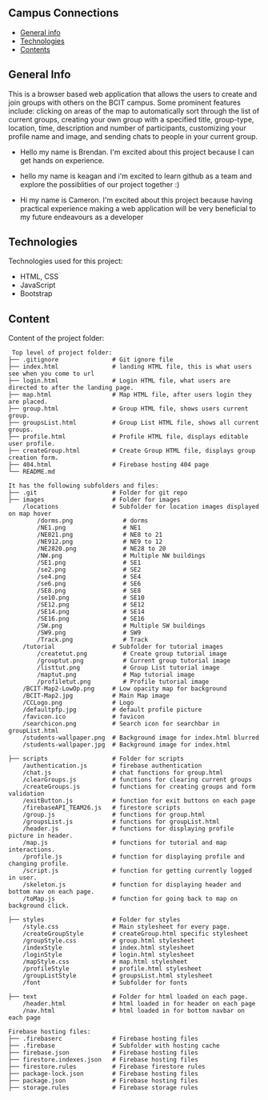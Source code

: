 ## Campus Connections

* [General info](#general-info)
* [Technologies](#technologies)
* [Contents](#content)

## General Info
This is a browser based web application that allows the users to create and join groups with others on the BCIT campus. 
Some prominent features include: clicking on areas of the map to automatically sort through the list of current groups,
creating your own group with a specified title, group-type, location, time, description and number of participants,
customizing your profile name and image, and sending chats to people in your current group.

* Hello my name is Brendan. I'm excited about this project because I can get hands on experience.

* hello my name is keagan and i'm excited to learn github as a team and explore the possiblities of our project together :)

* Hi my name is Cameron. I'm excited about this project because having practical experience making a web application will be very beneficial to my future endeavours as a developer
	
## Technologies
Technologies used for this project:
* HTML, CSS
* JavaScript
* Bootstrap 
	
## Content
Content of the project folder:

```
 Top level of project folder: 
├── .gitignore               # Git ignore file
├── index.html               # landing HTML file, this is what users see when you come to url
├── login.html               # Login HTML file, what users are directed to after the landing page.
├── map.html                 # Map HTML file, after users login they are placed.
├── group.html               # Group HTML file, shows users current group.
├── groupsList.html          # Group List HTML file, shows all current groups.
├── profile.html             # Profile HTML file, displays editable user profile.
├── createGroup.html         # Create Group HTML file, displays group creation form.
├── 404.html                 # Firebase hosting 404 page
└── README.md                

It has the following subfolders and files:
├── .git                     # Folder for git repo
├── images                   # Folder for images
    /locations               # Subfolder for location images displayed on map hover
        /dorms.png              # dorms
        /NE1.png                # NE1
        /NE821.png              # NE8 to 21
        /NE912.png              # NE9 to 12
        /NE2820.png             # NE28 to 20
        /NW.png                 # Multiple NW buildings
        /SE1.png                # SE1
        /se2.png                # SE2
        /se4.png                # SE4
        /se6.png                # SE6
        /SE8.png                # SE8
        /se10.png               # SE10
        /SE12.png               # SE12
        /SE14.png               # SE14
        /SE16.png               # SE16
        /SW.png                 # Multiple SW buildings
        /SW9.png                # SW9
        /Track.png              # Track
    /tutorial                # Subfolder for tutorial images
        /createtut.png          # Create group tutorial image
        /grouptut.png           # Current group tutorial image
        /listtut.png            # Group List tutorial image
        /maptut.png             # Map tutorial image
        /profiletut.png         # Profile tutorial image
    /BCIT-Map2-LowOp.png     # Low opacity map for background
    /BCIT-Map2.jpg           # Main Map image
    /CCLogo.png              # Logo
    /defaultpfp.jpg          # default profile picture
    /favicon.ico             # favicon
    /searchicon.png          # Search icon for searchbar in groupList.html
    /students-wallpaper.png  # Background image for index.html blurred
    /students-wallpaper.jpg  # Background image for index.html

├── scripts                  # Folder for scripts
    /authentication.js       # firebase authentication
    /chat.js                 # chat functions for group.html
    /clearGroups.js          # functions for clearing current groups
    /createGroups.js         # functions for creating groups and form validation
    /exitButton.js           # function for exit buttons on each page
    /firebaseAPI_TEAM26.js   # firestore scripts
    /group.js                # functions for group.html
    /groupsList.js           # functions for groupList.html
    /header.js               # functions for displaying profile picture in header.
    /map.js                  # functions for tutorial and map interactions.
    /profile.js              # function for displaying profile and changing profile.
    /script.js               # function for getting currently logged in user.
    /skeleton.js             # function for displaying header and bottom nav on each page.
    /toMap.js                # function for going back to map on background click.

├── styles                   # Folder for styles
    /style.css               # Main stylesheet for every page.
    /createGroupStyle        # createGroup.html specific stylesheet
    /groupStyle.css          # group.html stylesheet
    /indexStyle              # index.html stylesheet
    /loginStyle              # login.html stylesheet
    /mapStyle.css            # map.html stylesheet
    /profileStyle            # profile.html stylesheet
    /groupListStyle          # groupsList.html stylesheet
    /font                    # Subfolder for fonts
                    
├── text                     # Folder for html loaded on each page.
    /header.html             # html loaded in for header on each page
    /nav.html                # html loaded in for bottom navbar on each page

Firebase hosting files: 
├── .firebaserc              # Firebase hosting files
├── .firebase                # Subfolder with hosting cache
├── firebase.json            # Firebase hosting files
├── firestore.indexes.json   # Firebase hosting files
├── firestore.rules          # Firebase firestore rules
├── package-lock.json        # Firebase hosting files
├── package.json             # Firebase hosting files
├── storage.rules            # Firebase storage rules

```



